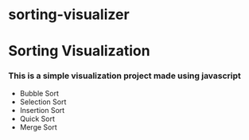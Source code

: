 # sorting-visualizer
 
# Sorting Visualization
### This is a simple visualization project made using javascript 
- Bubble Sort 
- Selection Sort
- Insertion Sort
- Quick Sort
- Merge Sort
